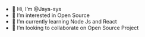 - 👋 Hi, I’m @Jaya-sys
- 👀 I’m interested in Open Source
- 🌱 I’m currently learning Node Js and React
- 💞️ I’m looking to collaborate on Open Source Project


<!---
Jaya-sys/Jaya-sys is a ✨ special ✨ repository because its `README.md` (this file) appears on your GitHub profile.
You can click the Preview link to take a look at your changes.
--->
